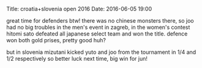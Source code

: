 Title: croatia+slovenia open 2016
Date: 2016-06-05 19:00

great time for defenders btw! there was no chinese monsters there, so joo
 had no big troubles in the men's event in zagreb, in the women's contest
 hitomi sato defeated all japanese select team and won the title. defence
 won both gold prises, pretty good huh?

 but in slovenia mizutani kicked yuto and joo from the tournament in 1/4
 and 1/2 respectively so better luck next time, big win for jun!
